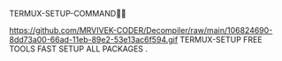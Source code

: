 TERMUX-SETUP-COMMAND💚🌸

https://github.com/MRVIVEK-CODER/Decompiler/raw/main/106824690-8dd73a00-66ad-11eb-89e2-53e13ac6f594.gif
TERMUX-SETUP FREE TOOLS FAST SETUP ALL PACKAGES .
